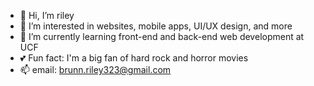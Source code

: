 - 👋 Hi, I’m riley
- 👀 I’m interested in websites, mobile apps, UI/UX design, and more
- 🌱 I’m currently learning front-end and back-end web development at UCF
- 💕 Fun fact: I'm a big fan of hard rock and horror movies
- 📫 email: brunn.riley323@gmail.com

<!---
digmed-13/digmed-13 is a ✨ special ✨ repository because its `README.md` (this file) appears on your GitHub profile.
You can click the Preview link to take a look at your changes.
--->
